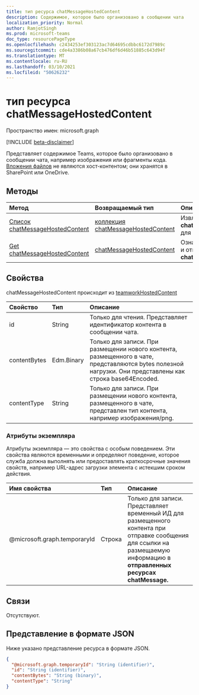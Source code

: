 ```yaml
---
title: тип ресурса chatMessageHostedContent
description: Содержимое, которое было организовано в сообщении чата
localization_priority: Normal
author: RamjotSingh
ms.prod: microsoft-teams
doc_type: resourcePageType
ms.openlocfilehash: c2434253ef303123ac7d64695cdbbc6172d7989c
ms.sourcegitcommit: cde4a3386b08a67cb476df6d46b51885c643d94f
ms.translationtype: MT
ms.contentlocale: ru-RU
ms.lasthandoff: 03/10/2021
ms.locfileid: "50626232"
---
```

# <a name="chatmessagehostedcontent-resource-type"></a>тип ресурса chatMessageHostedContent

Пространство имен: microsoft.graph

[!INCLUDE [beta-disclaimer](../../includes/beta-disclaimer.md)]

Представляет содержимое Teams, которое было организовано в сообщении чата, например изображения или фрагменты кода.
[Вложения файлов](chatmessageattachment.md) не являются хост-контентом; они хранятся в SharePoint или OneDrive.

## <a name="methods"></a>Методы

| Метод       | Возвращаемый тип | Описание |
|:-------------|:------------|:------------|
| [Список chatMessageHostedContent](../api/chatmessage-list-chatmessagehostedcontents.md) | [коллекция chatMessageHostedContent](chatmessagehostedcontent.md) | Извлечение списка **chatMessageHostedContent** для сообщения. |
| [Get chatMessageHostedContent](../api/chatmessagehostedcontent-get.md) | [chatMessageHostedContent](chatmessagehostedcontent.md) | Ознакомьтесь с свойствами и отношениями объекта **chatMessageHostedContent.** |

## <a name="properties"></a>Свойства

chatMessageHostedContent происходит из [teamworkHostedContent](teamworkhostedcontent.md)

| Свойство     | Тип        | Описание |
|:-------------|:------------|:------------|
|id            |String       | Только для чтения. Представляет идентификатор контента в сообщении чата.|
|contentBytes  |Edm.Binary   | Только для записи. При размещении нового контента, размещенного в чате, представляются bytes полезной нагрузки. Они представлены как строка base64Encoded.|
|contentType   |String       | Только для записи. При размещении нового контента, размещенного в чате, представлен тип контента, например изображения/png.|

### <a name="instance-attributes"></a>Атрибуты экземпляра

Атрибуты экземпляра — это свойства с особым поведением.
Эти свойства являются временными и определяют поведение, которое служба должна выполнять или предоставлять краткосрочные значения свойств, например URL-адрес загрузки элемента с истекшим сроком действия.

| Имя свойства                     | Тип   | Описание
|:----------------------------------|:-------|:--------------------------------
| @microsoft.graph.temporaryId      | Строка | Только для записи. Представляет временный ИД для размещенного контента при отправке сообщения для ссылки на размещаемую информацию в **отправленных ресурсах chatMessage.**|

## <a name="relationships"></a>Связи

Отсутствуют.

## <a name="json-representation"></a>Представление в формате JSON

Ниже указано представление ресурса в формате JSON.

<!-- {
  "blockType": "resource",
  "optionalProperties": [

  ],
  "@odata.type": "microsoft.graph.chatMessageHostedContent",
  "keyProperty": "id"
}-->

```json
{
  "@microsoft.graph.temporaryId": "String (identifier)",
  "id": "String (identifier)",
  "contentBytes": "String (binary)",
  "contentType": "String"
}
```

<!-- uuid: 16cd6b66-4b1a-43a1-adaf-3a886856ed98
2019-02-04 14:57:30 UTC -->
<!-- {
  "type": "#page.annotation",
  "description": "chatMessageHostedContent resource",
  "keywords": "",
  "section": "documentation",
  "tocPath": ""
}-->


